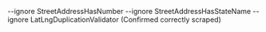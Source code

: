 --ignore StreetAddressHasNumber --ignore StreetAddressHasStateName --ignore LatLngDuplicationValidator (Confirmed correctly scraped)

